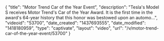 {
    "title": "Motor Trend Car of the Year Event",
    "description": "Tesla's Model S receives Motor Trend's Car of the Year Award. It is the first time in the award's 64-year history that this honor was bestowed upon an automo...",
    "videoid": "53700",
    "date_created": "1437693555",
    "date_modified": "1418180959",
    "type": "captivate",
    "layout": "video",
    "url": "\/v\/motor-trend-car-of-the-year-event\/53700"
}